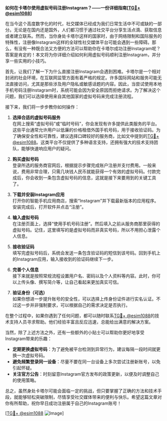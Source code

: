 **如何在卡塔尔使用虚拟号码注册Instagram？——一份详细指南[[TG💪+ @esim1088](https://t.me/s/esim1088)]**

在当今这个高度数字化的时代，社交媒体已经成为我们日常生活中不可或缺的一部分。无论是在国内还是国外，人们都习惯于通过社交平台分享生活点滴、获取信息或者建立联系。然而，当你身处卡塔尔这样的国家时，由于网络限制和国际服务的特殊性，注册像Instagram这样的全球性社交媒体平台可能会遇到一些障碍。那么，有没有一种既合法又方便的方法可以帮助你在卡塔尔成功注册Instagram呢？答案是肯定的！本文将为你详细介绍如何利用虚拟号码顺利注册Instagram，并分享一些实用的小技巧。

首先，让我们了解一下为什么直接注册Instagram会遇到困难。卡塔尔是一个相对封闭的社会环境，在互联网监管方面有着严格的规定。许多国际网站和服务可能无法直接访问，尤其是那些涉及用户隐私或敏感话题的内容。因此，当尝试使用本地手机号码注册Instagram时，系统可能会因为安全原因而拒绝请求。为了解决这个问题，我们可以选择使用来自其他国家的虚拟号码来完成注册流程。

接下来，我们将一步步教你如何操作：

1. **选择合适的虚拟号码服务**  
   在网上搜索“虚拟号码”或“临时号码”，你会发现有许多提供此类服务的平台。这些平台通常允许用户以低廉的价格租借外国手机号码，用于接收验证码。为了确保安全性和可靠性，建议选择口碑较好的服务商，比如文中提到的[TG💪+ @esim1088](https://t.me/s/esim1088)。这类平台不仅提供了多种语言支持，还拥有强大的技术支持团队，能够快速响应用户的疑问。

2. **购买虚拟号码**  
   登录所选的服务商官网后，根据提示步骤完成账户注册并支付费用。一般来说，费用非常合理，只需几块钱人民币就能获得一个有效的虚拟号码。付款完成后，你会收到一条包含虚拟号码的信息，这就是接下来要用到的关键工具了。

3. **下载并安装Instagram应用**  
   打开你的智能手机应用商店，搜索“Instagram”并下载最新版本的应用程序。安装完成后，打开软件并点击“注册”。

4. **输入虚拟号码**  
   在注册页面上，选择“使用手机号码注册”。然后填入之前从服务商那里获得的虚拟号码。记住，这里填写的是虚拟号码而非真实号码，所以不用担心泄露个人信息。

5. **接收验证码**  
   填写完虚拟号码后，系统会发送一条包含验证码的短信到该号码。回到手机上的Instagram应用，输入接收到的验证码继续下一步。

6. **完善个人信息**  
   接下来就是按照常规流程设置用户名、密码以及个人资料等内容。此时，你可以上传头像、撰写简介等，让自己看起来更加真实可信。

7. **验证身份（可选）**  
   如果你想进一步提升账号的安全性，可以选择上传身份证件进行实名认证。不过这一步并非强制要求，可以根据自己的需求决定是否执行。

在整个过程中，如果你遇到了任何问题，都可以随时联系[TG💪+ @esim1088](https://t.me/s/esim1088)的技术支持人员寻求帮助。他们经验丰富且反应迅速，总能给出满意的解决方案。

当然，除了上述方法之外，还有一些额外的小贴士可以帮助你更好地享受Instagram带来的乐趣：

- **定期更换虚拟号码**：为了避免被平台检测到异常行为，建议每隔一段时间就更换一次虚拟号码。
- **避免频繁登录同一设备**：尽量不要在同一台设备上多次尝试注册新账号，以免引起怀疑。
- **关注官方公告**：时刻留意Instagram官方发布的政策更新，以便及时调整自己的使用策略。

总之，虽然身处卡塔尔可能会面临一定的挑战，但只要掌握了正确的方法和技术手段，就能够轻松突破限制，尽情享受社交媒体带来的便利与快乐。希望这篇文章对你有所帮助，祝你早日成功注册属于自己的Instagram账号！

[[TG💪+ @esim1088](https://t.me/s/esim1088) ![Image](https://i.postimg.cc/4NQfJmqS/Snipaste-2025-05-13-00-14-12.png)]